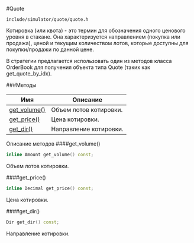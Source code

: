 #Quote

`include/simulator/quote/quote.h`


Котировка (или квота) - это термин для обозначения одного ценового уровня в стакане.
Она характеризуется направлением (покупка или продажа), ценой и текущим
количеством лотов, которые доступны для покупки/продажи по данной цене.

В стратегии предлагается использовать один из методов класса OrderBook для получения
объекта типа Quote (таких как get_quote_by_idx).


###Методы


|Имя| Описание|
|------------------|--------------------|
|[get_volume()](#get_volume)|Объем лотов котировки.|
|[get_price()](#get_price)|Цена котировки.|
|[get_dir()](#get_dir)|Направление котировки.|

Описание методов
<a id="get_volume"></a>
####get_volume()
```c++
inline Amount get_volume() const;
```
Объем лотов котировки.

<a id="get_price"></a>
####get_price()
```c++
inline Decimal get_price() const;
```
Цена котировки.

<a id="get_dir"></a>
####get_dir()
```c++
Dir get_dir() const;
```
Направление котировки.

